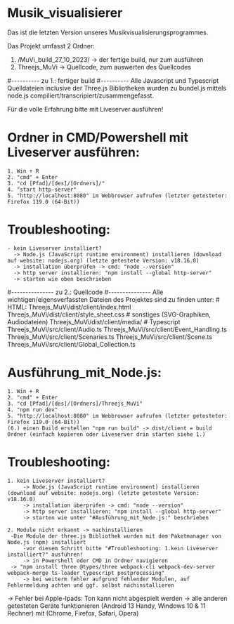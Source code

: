 # Musik_visualisierer

Das ist die letzten Version unseres Musikvisualisierungsprogrammes.

Das Projekt umfasst 2 Ordner:
  1. /MuVi_build_27_10_2023/  	-> der fertige build, nur zum ausführen
  2. Threejs_MuVi		-> Quellcode, zum auswerten des Quellcodes

#----------
zu 1.: fertiger build
#----------
Alle Javascript und Typescript Quelldateien inclusive der Three.js Bibliotheken wurden zu bundel.js mittels node.js compiliert/transcripiert/zusammengefasst.
 
Für die volle Erfahrung bitte mit Liveserver ausführen!

# Ordner in CMD/Powershell mit Liveserver ausführen:
    1. Win + R
    2. "cmd" + Enter  
    3. "cd [Pfad]/[des]/[Ordners]/"
    4. "start http-server"
    5. "http://localhost:8080" im Webbrowser aufrufen (letzter getesteter: Firefox 119.0 (64-Bit)) 

# Troubleshooting:
    - kein Liveserver installiert?
      -> Node.js (JavaScript runtime environment) installieren (download auf website: nodejs.org) (letzte getestete Version: v18.16.0)
      -> installation überprüfen -> cmd: "node --version" 
      -> http server installieren: "npm install --global http-server"
      -> starten wie oben beschrieben


#---------------
zu 2.: Quellcode
#---------------
Alle wichtigen/eigensverfassten Dateien des Projektes sind zu finden unter:
	 # HTML:
	Threejs_MuVi/dist/client/index.html
 	Threejs_MuVi/dist/client/style_sheet.css
 	 # sonstiges (SVG-Graphiken, Audiodateien)
	Threejs_MuVi/dist/client/media/
	 # Typescript
	Threejs_MuVi/src/client/Audio.ts
	Threejs_MuVi/src/client/Event_Handling.ts
	Threejs_MuVi/src/client/Scenaries.ts
	Threejs_MuVi/src/client/Scene.ts
	Threejs_MuVi/src/client/Global_Collection.ts

# Ausführung_mit_Node.js:
    1. Win + R
    2. "cmd" + Enter  
    3. "cd [Pfad]/[des]/[Ordners]/Threejs_MuVi"
    4. "npm run dev"
    5. "http://localhost:8080" im Webbrowser aufrufen (letzter getesteter: Firefox 119.0 (64-Bit)) 
    (6.) einen Build erstellen "npm run build" -> dist/client = build Ordner (einfach kopieren oder Liveserver drin starten siehe 1.)

# Troubleshooting:
    1. kein Liveserver installiert?
         -> Node.js (JavaScript runtime environment) installieren (download auf website: nodejs.org) (letzte getestete Version: v18.16.0)
         -> installation überprüfen -> cmd: "node --version" 
         -> http server installieren: "npm install --global http-server"
         -> starten wie unter "#Ausführung_mit_Node.js:" beschrieben
    
    2. Module nicht erkannt -> nachinstallieren
	 -Die Module der three.js Bibliothek wurden mit dem Paketmanager von Node.js (npm) installiert
         -vor diesem Schritt bitte "#Troubleshooting: 1.kein Liveserver installiert?" ausführen!
         -> in Powershell oder CMD in Ordner navigieren
  	 -> "npm install three @types/three webpack-cli webpack-dev-server webpack-merge ts-loader typescript postprocessing"
         -> bei weiterm fehler aufgrund fehlender Modulen, auf Fehlermeldung achten und ggf. selbst nachinstallieren

-> Fehler bei Apple-Ipads: Ton kann nicht abgespielt werden
-> alle anderen getesteten Geräte funktionieren (Android 13 Handy, Windows 10 & 11 Rechner) mit (Chrome, Firefox, Safari, Opera) 

